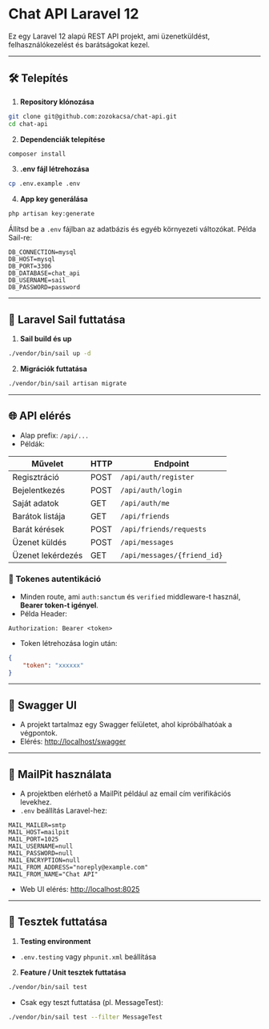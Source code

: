 # Chat API Laravel 12

Ez egy Laravel 12 alapú REST API projekt, ami üzenetküldést, felhasználókezelést és barátságokat kezel.

---

## 🛠 Telepítés

1. **Repository klónozása**

```bash
git clone git@github.com:zozokacsa/chat-api.git
cd chat-api
```

2. **Dependenciák telepítése**

```bash
composer install
```

3. **.env fájl létrehozása**

```bash
cp .env.example .env
```

4. **App key generálása**

```bash
php artisan key:generate
```

Állítsd be a `.env` fájlban az adatbázis és egyéb környezeti változókat. Példa Sail-re:

```env
DB_CONNECTION=mysql
DB_HOST=mysql
DB_PORT=3306
DB_DATABASE=chat_api
DB_USERNAME=sail
DB_PASSWORD=password
```

---

## 🐳 Laravel Sail futtatása

1. **Sail build és up**

```bash
./vendor/bin/sail up -d
```

2. **Migrációk futtatása**

```bash
./vendor/bin/sail artisan migrate
```

---

## 🌐 API elérés

* Alap prefix: `/api/...`
* Példák:

| Művelet           | HTTP | Endpoint                    |
|-------------------|------|-----------------------------|
| Regisztráció      | POST | `/api/auth/register`        |
| Bejelentkezés     | POST | `/api/auth/login`           |
| Saját adatok      | GET  | `/api/auth/me`              |
| Barátok listája   | GET  | `/api/friends`              |
| Barát kérések     | POST | `/api/friends/requests`     |
| Üzenet küldés     | POST | `/api/messages`             |
| Üzenet lekérdezés | GET  | `/api/messages/{friend_id}` |

### 🔑 Tokenes autentikáció

* Minden route, ami `auth:sanctum` és `verified` middleware-t használ, **Bearer token-t igényel**.
* Példa Header:

```
Authorization: Bearer <token>
```

* Token létrehozása login után:

```json
{
    "token": "xxxxxx"
}
```

---

## 📖 Swagger UI

* A projekt tartalmaz egy Swagger felületet, ahol kipróbálhatóak a végpontok.
* Elérés: [http://localhost/swagger](http://localhost/swagger)

---

## 📨 MailPit használata

* A projektben elérhető a MailPit például az email cím verifikációs levekhez.
* `.env` beállítás Laravel-hez:

```env
MAIL_MAILER=smtp
MAIL_HOST=mailpit
MAIL_PORT=1025
MAIL_USERNAME=null
MAIL_PASSWORD=null
MAIL_ENCRYPTION=null
MAIL_FROM_ADDRESS="noreply@example.com"
MAIL_FROM_NAME="Chat API"
```

* Web UI elérés: [http://localhost:8025](http://localhost:8025)

---

## 🧪 Tesztek futtatása

1. **Testing environment**

* `.env.testing` vagy `phpunit.xml` beállítása

2. **Feature / Unit tesztek futtatása**

```bash
./vendor/bin/sail test
```

* Csak egy teszt futtatása (pl. MessageTest):

```bash
./vendor/bin/sail test --filter MessageTest
```
